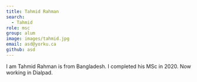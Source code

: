 ```yaml
---
title: Tahmid Rahman
search:
  - Tahmid
role: msc
group: alum
image: images/tahmid.jpg
email: asd@yorku.ca
github: asd
---
```


I am Tahmid Rahman is from Bangladesh. I completed his MSc in 2020. Now working in Dialpad. 
